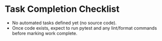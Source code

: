 # Task Completion Checklist
- No automated tasks defined yet (no source code).
- Once code exists, expect to run pytest and any lint/format commands before marking work complete.